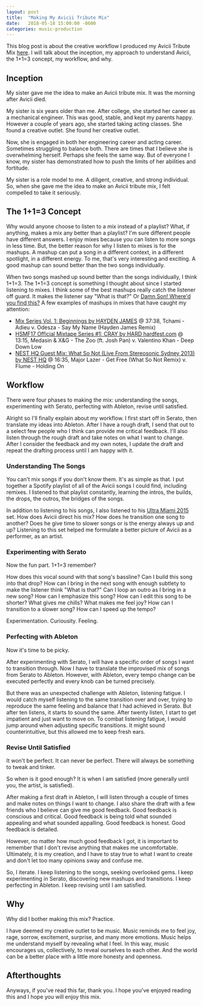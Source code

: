 ```yaml
---
layout: post
title:  "Making My Avicii Tribute Mix"
date:   2018-05-18 15:00:00 -0600
categories: music-production
---
```


This blog post is about the creative workflow I produced my Avicii Tribute Mix
[here](https://soundcloud.com/vicyap/avicii-tribute-mix). I will talk about the inception, my approach to understand
Avicii, the 1+1=3 concept, my workflow,
and why.

## Inception

My sister gave me the idea to make an Avicii tribute mix. It was the morning after Avicii died.

My sister is six years older than me. After college, she started her career as a mechanical engineer. This was good,
stable, and kept my parents happy. However a couple of years ago, she started taking acting classes. She found a
creative outlet. She found her creative outlet.

Now, she is engaged in both her engineering career and acting career. Sometimes struggling to balance both. There are
times that I believe she is overwhelming herself. Perhaps she feels the same way. But of everyone I know, my sister has
demonstrated how to push the limits of her abilities and fortitude.

My sister is a role model to me. A diligent, creative, and strong individual. So, when she gave me the idea to make an
Avicii tribute mix, I felt compelled to take it seriously.

## The 1+1=3 Concept

Why would anyone choose to listen to a mix instead of a playlist? What, if anything, makes a mix any better than a
playlist? I'm sure different people have different answers. I enjoy mixes because you can listen to more songs in less
time. But, the better reason for why I listen to mixes is for the mashups. A mashup can put a song in a different
context, in a different spotlight, in a different energy. To me, that's very interesting and exciting. A good mashup
can sound better than the two songs individually.

When two songs mashed up sound better than the songs individually, I think 1+1=3. The 1+1=3 concept is something I
thought about since I started listening to mixes. I think some of the best mashups really catch the listener off guard.
It makes the listener say "What is that?" Or
[Damn Son! Where'd you find this?](https://www.youtube.com/watch?v=s_x_4UElTDI) A few examples of mashups in mixes
that have caught my attention:

* [Mix Series Vol. 1: Beginnings by HAYDEN JAMES](https://soundcloud.com/haydenjamesartist/mix-series-vol-1-beginnings) @ 37:38, Tchami - Adieu v. Odesza - Say My Name (Hayden James Remix)
* [HSMF17 Official Mixtape Series #1: CRAY by HARD hardfest.com](https://soundcloud.com/hardfest/hsmf17_cray) @ 13:15, Medasin & X&G - The Zoo (ft. Josh Pan) v. Valentino Khan - Deep Down Low
* [NEST HQ Guest Mix: What So Not (Live From Stereosonic Sydney 2013) by NEST HQ](https://soundcloud.com/nesthq/nest-hq-guest-mix-what-so-not) @ 16:35, Major Lazer - Get Free (What So Not Remix) v. Flume - Holding On

## Workflow

There were four phases to making the mix: understanding the songs, experimenting with Serato, perfecting with Ableton,
revise until satisfied.

Alright so I'll finally explain about my workflow. I first start off in Serato, then translate my ideas into Ableton.
After I have a rough draft, I send that out to a select few people who I think can provide me critical feedback. I'll
also listen through the rough draft and take notes on what I want to change. After I consider the feedback and my own
notes, I update the draft and repeat the drafting process until I am happy with it.

### Understanding The Songs

You can't mix songs if you don't know them. It's as simple as that. I put together a Spotify playlist of all of the
Avicii songs I could find, including remixes. I listened to that playlist constantly, learning the intros, the builds,
the drops, the outros, the bridges of the songs.

In addition to listening to his songs, I also listened to his
[Ultra Miami 2015](https://soundcloud.com/aviciiofficial/ultra15) set. How does Avicii direct his mix? How does he
transition one song to another? Does he give time to slower songs or is the energy always up and up? Listening
to this set helped me formulate a better picture of Avicii as a performer, as an artist.

### Experimenting with Serato

Now the fun part. 1+1=3 remember?

How does this vocal sound with that song's bassline? Can I build this song into that drop? How can I bring in the next
song with enough subtlety to make the listener think "What is that?" Can I loop an outro as I bring in a new song? How
can I emphasize this song? How can I edit this song to be shorter? What gives me chills? What makes me feel joy? How
can I transition to a slower song? How can I speed up the tempo?

Experimentation. Curiousity. Feeling.

### Perfecting with Ableton

Now it's time to be picky.

After experimenting with Serato, I will have a specific order of songs I want to transition through. Now I have to
translate the improvised mix of songs from Serato to Ableton. However, with Ableton, every tempo change can be
executed perfectly and every knob can be turned precisely.

But there was an unexpected challenge with Ableton, listening fatigue. I would catch myself listening to the same
transition over and over, trying to reproduce the same feeling and balance that I had achieved in Serato. But after
ten listens, it starts to sound the same. After twenty listen, I start to get impatient and just want to move on. To
combat listening fatigue, I would jump around when adjusting specific transitions. It might sound counterintuitive,
but this allowed me to keep fresh ears.

### Revise Until Satisfied

It won't be perfect. It can never be perfect. There will always be something to tweak and tinker.

So when is it good enough? It is when I am satisfied (more generally until you, the artist, is satisfied).

After making a first draft in Ableton, I will listen through a couple of times and make notes on things I want to
change. I also share the draft  with a few friends who I believe can give me good feedback. Good feedback is conscious
and critical. Good feedback is being told what sounded appealing and what sounded appalling. Good feedback is honest.
Good feedback is detailed.

However, no matter how much good feedback I got, it is important to remember that I don't revise anything that makes
me uncomfortable. Ultimately, it is my creation, and I have to stay true to what I want to create and don't let too
many opinions sway and confuse me.

So, I iterate. I keep listening to the songs, seeking overlooked gems. I keep experimenting in Serato, discovering
new mashups and transitions. I keep perfecting in Ableton. I keep revising until I am satisfied.

## Why

Why did I bother making this mix? Practice.

I have deemed my creative outlet to be music. Music reminds me to feel joy, rage, sorrow, excitement, surprise, and
many more emotions. Music helps me understand myself by revealing what I feel. In this way, music encourages us,
collectively, to reveal ourselves to each other. And the world can be a better place with a little more honesty and
openness.

## Afterthoughts

Anyways, if you've read this far, thank you. I hope you've enjoyed reading this and I hope you will enjoy this mix.
